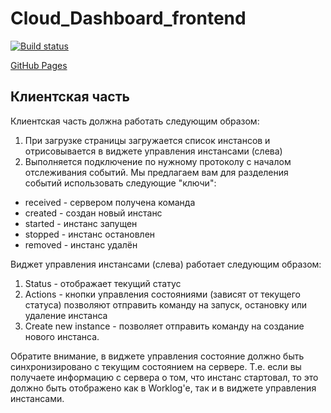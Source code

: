 # Cloud_Dashboard_frontend

[![Build status](https://ci.appveyor.com/api/projects/status/knhj5s2va67mvw7x?svg=true)](https://ci.appveyor.com/project/AnnVasilyeva/cloud-dashboard-frontend)

[GitHub Pages]()

## Клиентская часть

Клиентская часть должна работать следующим образом:

1. При загрузке страницы загружается список инстансов и отрисовывается в виджете управления инстансами (слева)
2. Выполняется подключение по нужному протоколу с началом отслеживания событий. Мы предлагаем вам для разделения событий использовать следующие "ключи":

* received - сервером получена команда
* created - создан новый инстанс
* started - инстанс запущен
* stopped - инстанс остановлен
* removed - инстанс удалён

Виджет управления инстансами (слева) работает следующим образом:

1. Status - отображает текущий статус
2. Actions - кнопки управления состояниями (зависят от текущего статуса) позволяют отправить команду на запуск, остановку или удаление инстанса
3. Create new instance - позволяет отправить команду на создание нового инстанса.

Обратите внимание, в виджете управления состояние должно быть синхронизировано с текущим состоянием на сервере. 
Т.е. если вы получаете информацию с сервера о том, что инстанс стартовал, то это должно быть отображено как в Worklog'е, так и в виджете управления инстансами.
